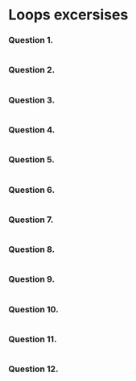 # Loops excersises
### Question 1.
```C++

```
### Question 2.
```C++

```
### Question 3.
```C++

```
### Question 4.
```C++

```
### Question 5.
```C++

```
### Question 6.
```C++

```
### Question 7.
```C++

```
### Question 8.
```C++

```
### Question 9.
```C++

```
### Question 10.
```C++

```
### Question 11.
```C++

```
### Question 12.
```C++

```
